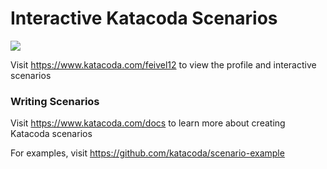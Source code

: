 # Interactive Katacoda Scenarios

[![](http://shields.katacoda.com/katacoda/feivel12/count.svg)](https://www.katacoda.com/feivel12 "Get your profile on Katacoda.com")

Visit https://www.katacoda.com/feivel12 to view the profile and interactive scenarios

### Writing Scenarios
Visit https://www.katacoda.com/docs to learn more about creating Katacoda scenarios

For examples, visit https://github.com/katacoda/scenario-example
